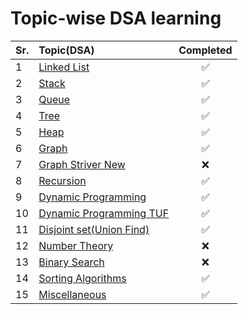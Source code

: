 # Topic-wise DSA learning

| Sr. | Topic(DSA)                                              | Completed |
| --- | :------------------------------------------------------ | :-------: |
| 1   | [Linked List](./linked_list)                            |    ✅     |
| 2   | [Stack](./stack)                                        |    ✅     |
| 3   | [Queue](./queue)                                        |    ✅     |
| 4   | [Tree](./tree)                                          |    ✅     |
| 5   | [Heap](./heap)                                          |    ✅     |
| 6   | [Graph](./graph/)                                       |    ✅     |
| 7   | [Graph Striver New](./graph_striver_new//README.md)     |    ❌     |
| 8   | [Recursion](./recursion)                                |    ✅     |
| 9   | [Dynamic Programming](./Dynamic_Programming)            |    ✅     |
| 10  | [Dynamic Programming TUF](./Dynamic_programming_TUF)    |    ✅     |
| 11  | [Disjoint set(Union Find)](./Disjoint_Set_Union/DSU.md) |    ✅     |
| 12  | [Number Theory](./Number_Theory)                        |    ❌     |
| 13  | [Binary Search](./Binary_search)                        |    ❌     |
| 14  | [Sorting Algorithms](./Sorting_Algorithms)              |    ✅     |
| 15  | [Miscellaneous](./Miscellaneous)                        |    ✅     |
